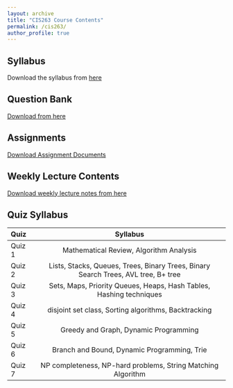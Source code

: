 ```yaml
---
layout: archive
title: "CIS263 Course Contents"
permalink: /cis263/
author_profile: true
---
```


## Syllabus

Download the syllabus from [here](https://drive.google.com/file/d/1wlFeoHLND8H7ev3e9nPZrGoPsF4EMsfY/view?usp=sharing) 


## Question Bank

[Download from here](https://docs.google.com/document/d/14XvMZ0pi7kqs5fwq2hbaJ4rvB1Ffh73yDmnB6bH5_xU/edit?usp=sharing)


## Assignments

[Download Assignment Documents](https://drive.google.com/drive/folders/1dF7HuUKsbFxefJj4Tj4ds1FS7Fmelggl?usp=sharing)


## Weekly Lecture Contents

[Download weekly lecture notes from here](https://drive.google.com/drive/folders/1bdiSmyTEKK2Ir7DdeWaV04EQoKBmECD6?usp=sharing)



## Quiz Syllabus

| Quiz      | Syllabus | 
| :---        |:----:   | 
| Quiz 1      | Mathematical Review, Algorithm Analysis      | 
| Quiz 2   | Lists, Stacks, Queues, Trees, Binary Trees, Binary Search Trees, AVL tree, B+ tree|
| Quiz 3   | Sets, Maps, Priority Queues, Heaps, Hash Tables, Hashing techniques|
| Quiz 4   | disjoint set class, Sorting algorithms, Backtracking|
| Quiz 5  | Greedy and Graph, Dynamic Programming | 
| Quiz 6  | Branch and Bound, Dynamic Programming, Trie| 
| Quiz 7  | NP completeness, NP-hard problems, String Matching Algorithm|



